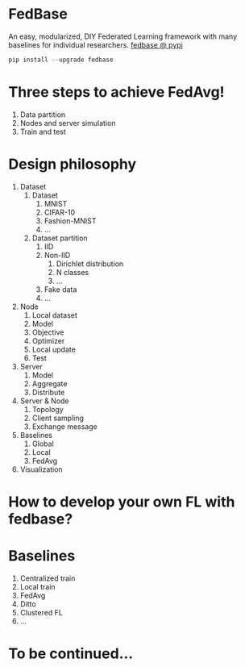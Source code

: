 # FedBase
An easy, modularized, DIY Federated Learning framework with many baselines for individual researchers.
[fedbase @ pypi](https://pypi.org/project/fedbase/)
```python
pip install --upgrade fedbase
```

# Three steps to achieve FedAvg!
1. Data partition
2. Nodes and server simulation
3. Train and test

# Design philosophy
1. Dataset
    1. Dataset
        1. MNIST
        2. CIFAR-10
        3. Fashion-MNIST
        4. ...
    2. Dataset partition
        1. IID
        2. Non-IID
            1. Dirichlet distribution
            2. N classes
            3. ...
        3. Fake data
        4. ...
    <!-- 3. Batch_size -->
2. Node
    1. Local dataset
    2. Model
    3. Objective
    4. Optimizer
    5. Local update
    6. Test
3. Server
    1. Model
    2. Aggregate
    3. Distribute
4. Server & Node
    1. Topology
    2. Client sampling
    3. Exchange message
5. Baselines
    1. Global
    2. Local
    3. FedAvg
6. Visualization

# How to develop your own FL with fedbase?

# Baselines
1. Centralized train
2. Local train
3. FedAvg
4. Ditto
5. Clustered FL
6. ...

# To be continued...